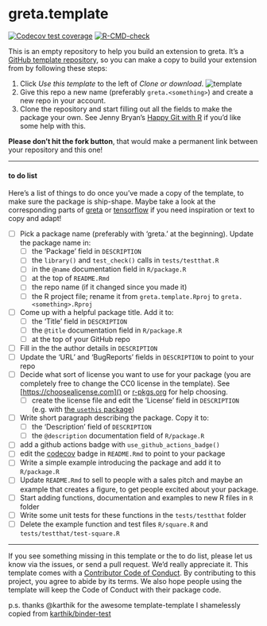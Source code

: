 
<!-- README.md is generated from README.Rmd. Please edit that file -->

# greta.template

<!-- badges: start -->
<!-- once you've signed into travis and set it to wath your new repository, you can edit the following badges to point to your repo -->

[![Codecov test
coverage](https://codecov.io/gh/greta-dev/greta.template/branch/main/graph/badge.svg)](https://codecov.io/gh/greta-dev/greta.template?branch=main)
[![R-CMD-check](https://github.com/greta-dev/greta.template/workflows/R-CMD-check/badge.svg)](https://github.com/greta-dev/greta.template/actions)
<!-- badges: end -->

This is an empty repository to help you build an extension to greta.
It’s a [GitHub template
repository](https://github.blog/2019-06-06-generate-new-repositories-with-repository-templates/),
so you can make a copy to build your extension from by following these
steps:

1.  Click *Use this template* to the left of *Clone or download*.
    ![template](https://i.imgur.com/TcLpIvM.png)
2.  Give this repo a new name (preferably `greta.<something>`) and
    create a new repo in your account.
3.  Clone the repository and start filling out all the fields to make
    the package your own. See Jenny Bryan’s [Happy Git with
    R](https://happygitwithr.com/push-pull-github.html) if you’d like
    some help with this.

**Please don’t hit the fork button**, that would make a permanent link
between your repository and this one!

------------------------------------------------------------------------

#### to do list

Here’s a list of things to do once you’ve made a copy of the template,
to make sure the package is ship-shape. Maybe take a look at the
corresponding parts of [greta](https://github.com/greta-dev/greta) or
[tensorflow](https://github.com/rstudio/tensorflow) if you need
inspiration or text to copy and adapt!

-   [ ] Pick a package name (preferably with ‘greta.’ at the beginning).
    Update the package name in:
    -   [ ] the ‘Package’ field in `DESCRIPTION`
    -   [ ] the `library()` and `test_check()` calls in
        `tests/testthat.R`
    -   [ ] in the `@name` documentation field in `R/package.R`
    -   [ ] at the top of `README.Rmd`
    -   [ ] the repo name (if it changed since you made it)
    -   [ ] the R project file; rename it from `greta.template.Rproj` to
        `greta.<something>.Rproj`
-   [ ] Come up with a helpful package title. Add it to:
    -   [ ] the ‘Title’ field in `DESCRIPTION`
    -   [ ] the `@title` documentation field in `R/package.R`
    -   [ ] at the top of your GitHub repo
-   [ ] Fill in the the author details in `DESCRIPTION`
-   [ ] Update the ‘URL’ and ‘BugReports’ fields in `DESCRIPTION` to
    point to your repo
-   [ ] Decide what sort of license you want to use for your package
    (you are completely free to change the CC0 license in the template).
    See [https://choosealicense.com]() or
    [r-pkgs.org](https://r-pkgs.org/description.html#license) for help
    choosing.
    -   [ ] create the license file and edit the ‘License’ field in
        `DESCRIPTION` (e.g. with [the `usethis`
        package](https://usethis.r-lib.org/reference/licenses.html))
-   [ ] Write short paragraph describing the package. Copy it to:
    -   [ ] the ‘Description’ field of `DESCRIPTION`
    -   [ ] the `@description` documentation field of `R/package.R`
-   [ ] add a github actions badge with `use_github_actions_badge()`
-   [ ] edit the [codecov](https://codecov.io) badge in `README.Rmd` to
    point to your package
-   [ ] Write a simple example introducing the package and add it to
    `R/package.R`
-   [ ] Update `README.Rmd` to sell to people with a sales pitch and
    maybe an example that creates a figure, to get people excited about
    your package.
-   [ ] Start adding functions, documentation and examples to new R
    files in `R` folder
-   [ ] Write some unit tests for these functions in the
    `tests/testthat` folder
-   [ ] Delete the example function and test files `R/square.R` and
    `tests/testthat/test-square.R`

------------------------------------------------------------------------

If you see something missing in this template or the to do list, please
let us know via the issues, or send a pull request. We’d really
appreciate it. This template comes with a [Contributor Code of
Conduct](CODE_OF_CONDUCT.md). By contributing to this project, you agree
to abide by its terms. We also hope people using the template will keep
the Code of Conduct with their package code.

p.s. thanks @karthik for the awesome template-template I shamelessly
copied from
[karthik/binder-test](https://github.com/karthik/binder-test)
